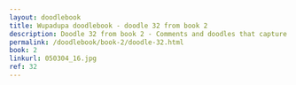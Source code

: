```yaml
---
layout: doodlebook
title: Wupadupa doodlebook - doodle 32 from book 2
description: Doodle 32 from book 2 - Comments and doodles that capture the essence of this event  
permalink: /doodlebook/book-2/doodle-32.html
book: 2
linkurl: 050304_16.jpg
ref: 32
---	  
```

																																																																							